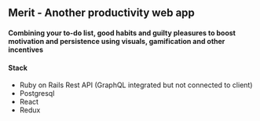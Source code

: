 ## Merit - Another productivity web app

#### Combining your to-do list, good habits and guilty pleasures to boost motivation and persistence using visuals, gamification and other incentives

#### Stack

- Ruby on Rails Rest API (GraphQL integrated but not connected to client)
- Postgresql
- React
- Redux

